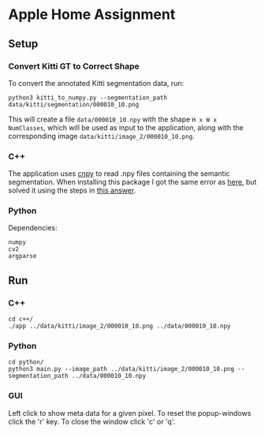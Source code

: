 # Apple Home Assignment

## Setup

### Convert Kitti GT to Correct Shape
To convert the annotated Kitti segmentation data, run:

```
python3 kitti_to_numpy.py --segmentation_path data/kitti/segmentation/000010_10.png
```

This will create a file `data/000010_10.npy` with the shape `H x W x NumClasses`, which will be used
as input to the application, along with the corresponding image `data/kitti/image_2/000010_10.png`.


### C++
The application uses [cnpy](https://github.com/rogersce/cnpy) to read .npy files containing the semantic segmentation.
When installing this package I got the same error as [here](https://github.com/rogersce/cnpy/issues/34), but solved it using
the steps in [this answer](https://github.com/rogersce/cnpy/issues/34#issuecomment-401502398).

### Python
Dependencies:
```
numpy
cv2
argparse
```

## Run

### C++

```
cd c++/
./app ../data/kitti/image_2/000010_10.png ../data/000010_10.npy
```

### Python

```
cd python/
python3 main.py --image_path ../data/kitti/image_2/000010_10.png --segmentation_path ../data/000010_10.npy
```


### GUI
Left click to show meta data for a given pixel. To reset the popup-windows click the 'r' key.
To close the window click 'c' or 'q'.
